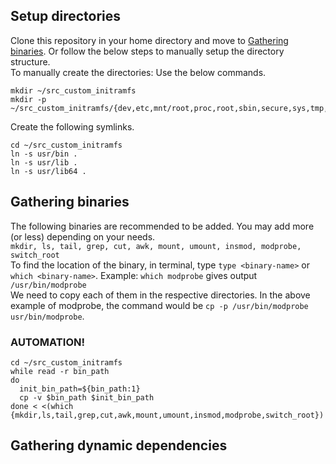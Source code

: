## Setup directories
Clone this repository in your home directory and move to [Gathering binaries](#gathering-binaries). Or follow the below steps to manually setup the directory structure.  
To manually create the directories: Use the below commands.  
```
mkdir ~/src_custom_initramfs
mkdir -p ~/src_custom_initramfs/{dev,etc,mnt/root,proc,root,sbin,secure,sys,tmp,usr/bin,usr/lib,usr/lib64}
```
Create the following symlinks.  
```
cd ~/src_custom_initramfs
ln -s usr/bin .
ln -s usr/lib .
ln -s usr/lib64 .
```

## Gathering binaries
The following binaries are recommended to be added. You may add more (or less) depending on your needs.  
`mkdir, ls, tail, grep, cut, awk, mount, umount, insmod, modprobe, switch_root`  
To find the location of the binary, in terminal, type `type <binary-name>` or `which <binary-name>`. Example: `which modprobe` gives output `/usr/bin/modprobe`  
We need to copy each of them in the respective directories. In the above example of modprobe, the command would be `cp -p /usr/bin/modprobe usr/bin/modprobe`.  
### AUTOMATION!
```
cd ~/src_custom_initramfs
while read -r bin_path
do
  init_bin_path=${bin_path:1}
  cp -v $bin_path $init_bin_path
done < <(which {mkdir,ls,tail,grep,cut,awk,mount,umount,insmod,modprobe,switch_root})
```

## Gathering dynamic dependencies

